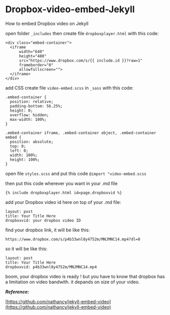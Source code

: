 # Dropbox-video-embed-Jekyll
How to embed Dropbox video on Jekyll

open folder `_includes` then create file `dropboxplayer.html` with this code:

```
<div class="embed-container">
  <iframe
      width="640"
      height="480"
      src="https://www.dropbox.com/s/{{ include.id }}?raw=1"
      frameborder="0"
      allowfullscreen="">
  </iframe>
</div>
```

add CSS create file `video-embed.scss` in `_sass` with this code:

```
.embed-container {
  position: relative;
  padding-bottom: 56.25%;
  height: 0;
  overflow: hidden;
  max-width: 100%;
}

.embed-container iframe, .embed-container object, .embed-container embed {
  position: absolute;
  top: 0;
  left: 0;
  width: 100%;
  height: 100%;
}
```
open file `styles.scss` and put this code `@import "video-embed.scss`

then put this code wherever you want in your .md file

```
{% include dropboxplayer.html id=page.dropboxvid %}
```
add your Dropbox video id here on top of your .md file:

```
layout: post
title: Your Title Here
dropboxvid: your dropbox video ID
```

find your dropbox link, it will be like this:
```
https://www.dropbox.com/s/p4b33wnl8y4752m/MNJMNC14.mp4?dl=0
```

so it will be like this:

```
layout: post
title: Your Title Here
dropboxvid: p4b33wnl8y4752m/MNJMNC14.mp4
```

boom, your dropbox video is ready ! but you have to know that dropbox has a limitation on video bandwith. it depands on size of your video.

***Reference:***

[https://github.com/nathancy/jekyll-embed-video](https://github.com/nathancy/jekyll-embed-video)
